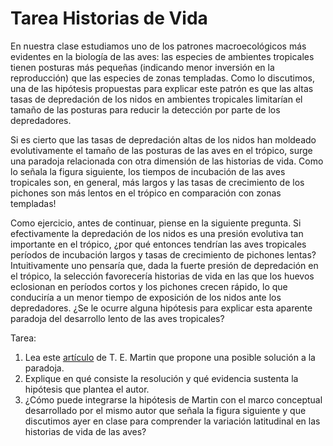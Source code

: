 # Tarea Historias de Vida

En nuestra clase estudiamos uno de los patrones macroecológicos más evidentes en la biología de las aves: las especies de ambientes tropicales tienen posturas más pequeñas (indicando menor inversión en la reproducción) que las especies de zonas templadas. Como lo discutimos, una de las hipótesis propuestas para explicar este patrón es que las altas tasas de depredación de los nidos en ambientes tropicales limitarían el tamaño de las posturas para reducir la detección por parte de los depredadores.

Si es cierto que las tasas de depredación altas de los nidos han moldeado evolutivamente el tamaño de las posturas de las aves en el trópico, surge una paradoja relacionada con otra dimensión de las historias de vida. Como lo señala la figura siguiente, los tiempos de incubación de las aves tropicales son, en general, más largos y las tasas de crecimiento de los pichones son más lentos en el trópico en comparación con zonas templadas!

Como ejercicio, antes de continuar, piense en la siguiente pregunta. Si efectivamente la depredación de los nidos es una presión evolutiva tan importante en el trópico, ¿por qué entonces tendrían las aves tropicales períodos de incubación largos y tasas de crecimiento de pichones lentas? Intuitivamente uno pensaría que, dada la fuerte presión de depredación en el trópico, la selección favorecería historias de vida en las que los huevos eclosionan en períodos cortos y los pichones crecen rápido, lo que conduciría a un menor tiempo de exposición de los nidos ante los depredadores. ¿Se le ocurre alguna hipótesis para explicar esta aparente paradoja del desarrollo lento de las aves tropicales?

Tarea: 

  1.	Lea este [artículo](https://royalsocietypublishing.org/doi/10.1098/rspb.2001.1879) de T. E. Martin que propone una posible solución a la paradoja. 
  2.	Explique en qué consiste la resolución y qué evidencia sustenta la hipótesis que plantea el autor.
  3.	¿Cómo puede integrarse la hipótesis de Martin con el marco conceptual desarrollado por el mismo autor que señala la figura siguiente y que discutimos ayer en clase para    comprender la variación latitudinal en las historias de vida de las aves?

